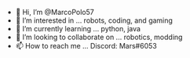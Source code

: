 - 👋 Hi, I’m @MarcoPolo57
- 👀 I’m interested in ... robots, coding, and gaming
- 🌱 I’m currently learning ... python, java
- 💞️ I’m looking to collaborate on ... robotics, modding
- 📫 How to reach me ... Discord: Mars#6053

<!---
MarcoPolo57/MarcoPolo57 is a ✨ special ✨ repository because its `README.md` (this file) appears on your GitHub profile.
You can click the Preview link to take a look at your changes.
--->
